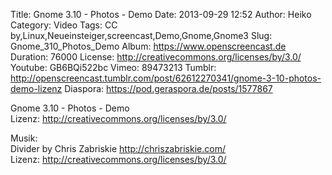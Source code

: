 Title: Gnome 3.10 - Photos - Demo
Date: 2013-09-29 12:52
Author: Heiko
Category: Video
Tags: CC by,Linux,Neueinsteiger,screencast,Demo,Gnome,Gnome3
Slug: Gnome_310_Photos_Demo
Album: https://www.openscreencast.de
Duration: 76000
License: http://creativecommons.org/licenses/by/3.0/
Youtube: GB6BQi522bc
Vimeo: 89473213
Tumblr: http://openscreencast.tumblr.com/post/62612270341/gnome-3-10-photos-demo-lizenz
Diaspora: https://pod.geraspora.de/posts/1577867

Gnome 3.10 - Photos - Demo  
Lizenz: <http://creativecommons.org/licenses/by/3.0/>  
  
Musik:  
Divider by Chris Zabriskie <http://chriszabriskie.com/>  
Lizenz: <http://creativecommons.org/licenses/by/3.0/>

